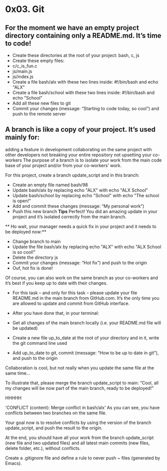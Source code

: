 # 0x03. Git
## For the moment we have an empty project directory containing only a README.md. It’s time to code!

* Create these directories at the root of your project: bash, c, js
* Create these empty files:
* c/c_is_fun.c
* js/main.js
* js/index.js
* Create a file bash/alx with these two lines inside: #!/bin/bash and echo "ALX"
* Create a file bash/school with these two lines inside: #!/bin/bash and echo "School"
* Add all these new files to git
* Commit your changes (message: “Starting to code today, so cool”) and push to the remote server

## A branch is like a copy of your project. It’s used mainly for:

adding a feature in development
collaborating on the same project with other developers
not breaking your entire repository
not upsetting your co-workers
The purpose of a branch is to isolate your work from the main code base of your project and/or from your co-workers’ work.

For this project, create a branch update_script and in this branch:

* Create an empty file named bash/98
* Update bash/alx by replacing echo "ALX" with echo "ALX School"
* Update bash/school by replacing echo "School" with echo "The school is open!"
* Add and commit these changes (message: “My personal work”)
* Push this new branch **Tips**
Perfect! You did an amazing update in your project and it’s isolated correctly from the main branch.

** Ho wait, your manager needs a quick fix in your project and it needs to be deployed now:**

* Change branch to main
* Update the file bash/alx by replacing echo "ALX" with echo "ALX School is so cool!"
* Delete the directory js
* Commit your changes (message: “Hot fix”) and push to the origin
* Ouf, hot fix is done!

Of course, you can also work on the same branch as your co-workers and it’s best if you keep up to date with their changes.

* For this task – and only for this task – please update your file README.md in the main branch from GitHub.com. It’s the only time you are allowed to update and commit from GitHub interface.

* After you have done that, in your terminal:

* Get all changes of the main branch locally (i.e. your README.md file will be updated)
* Create a new file up_to_date at the root of your directory and in it, write the git command line used
* Add up_to_date to git, commit (message: “How to be up to date in git”), and push to the origin

Collaboration is cool, but not really when you update the same file at the same time…

To illustrate that, please merge the branch update_script to main: “Cool, all my changes will be now part of the main branch, ready to be deployed!”

HHHHH

'CONFLICT (content): Merge conflict in bash/alx'
As you can see, you have conflicts between two branches on the same file.

Your goal now is to resolve conflicts by using the version of the branch update_script, and push the result to the origin.

At the end, you should have all your work from the branch update_script (new file and two updated files) and all latest main commits (new files, delete folder, etc.), without conflicts.

Create a .gitignore file and define a rule to never push ~ files (generated by Emacs).
